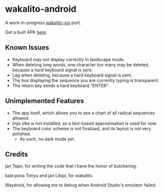 # wakalito-android

A work-in-progress [wakalito-ios](https://github.com/tbodt/wakalito-ios) port.

Get a built APK [here](https://mathmaster13.github.io/wakalito-android).

## Known Issues

- Keyboard may not display correctly in landscape mode.
- When deleting long words, one character too many may be deleted, because a hard keyboard signal is sent.
- Lag when deleting, because a hard keyboard signal is sent.
- The box displaying the sequence you are currently typing is transparent.
- The return key sends a hard keyboard "ENTER".

## Unimplemented Features

- The app itself, which allows you to see a chart of all radical sequences allowed.
- linja sike is not installed, so a text-based approximation is used for now.
- The keyboard color scheme is not finalized, and its layout is not very polished.
  - As such, no dark mode yet.

## Credits

jan Tepo, for writing the code that I have the honor of butchering.

kala pona Tonyu and jan Likipi, for wakalito.

Waydroid, for allowing me to debug when Android Studio's emulator failed.
